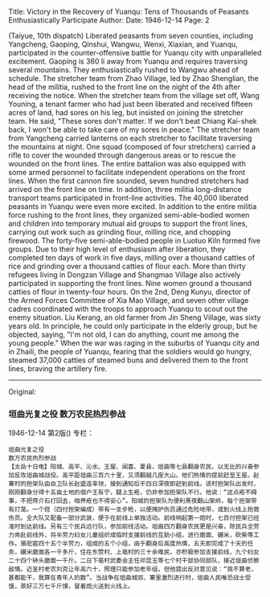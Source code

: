 Title: Victory in the Recovery of Yuanqu: Tens of Thousands of Peasants Enthusiastically Participate
Author:
Date: 1946-12-14
Page: 2

(Taiyue, 10th dispatch) Liberated peasants from seven counties, including Yangcheng, Gaoping, Qinshui, Wangwu, Wenxi, Xiaxian, and Yuanqu, participated in the counter-offensive battle for Yuanqu city with unparalleled excitement. Gaoping is 360 li away from Yuanqu and requires traversing several mountains. They enthusiastically rushed to Wangwu ahead of schedule. The stretcher team from Zhao Village, led by Zhao Shenglian, the head of the militia, rushed to the front line on the night of the 4th after receiving the notice. When the stretcher team from the village set off, Wang Youning, a tenant farmer who had just been liberated and received fifteen acres of land, had sores on his leg, but insisted on joining the stretcher team. He said, "These sores don't matter. If we don't beat Chiang Kai-shek back, I won't be able to take care of my sores in peace." The stretcher team from Yangcheng carried lanterns on each stretcher to facilitate traversing the mountains at night. One squad (composed of four stretchers) carried a rifle to cover the wounded through dangerous areas or to rescue the wounded on the front lines. The entire battalion was also equipped with some armed personnel to facilitate independent operations on the front lines. When the first cannon fire sounded, seven hundred stretchers had arrived on the front line on time. In addition, three militia long-distance transport teams participated in front-line activities. The 40,000 liberated peasants in Yuanqu were even more excited. In addition to the entire militia force rushing to the front lines, they organized semi-able-bodied women and children into temporary mutual aid groups to support the front lines, carrying out work such as grinding flour, milling rice, and chopping firewood. The forty-five semi-able-bodied people in Luotuo Kiln formed five groups. Due to their high level of enthusiasm after liberation, they completed ten days of work in five days, milling over a thousand catties of rice and grinding over a thousand catties of flour each. More than thirty refugees living in Dongzan Village and Shangmao Village also actively participated in supporting the front lines. Nine women ground a thousand catties of flour in twenty-four hours. On the 2nd, Deng Kunyu, director of the Armed Forces Committee of Xia Mao Village, and seven other village cadres coordinated with the troops to approach Yuanqu to scout out the enemy situation. Liu Kerang, an old farmer from Jin Sheng Village, was sixty years old. In principle, he could only participate in the elderly group, but he objected, saying, "I'm not old, I can do anything, count me among the young people." When the war was raging in the suburbs of Yuanqu city and in Zhaili, the people of Yuanqu, fearing that the soldiers would go hungry, steamed 37,000 catties of steamed buns and delivered them to the front lines, braving the artillery fire.



<hr /> 

Original: 


### 垣曲光复之役  数万农民热烈参战

1946-12-14
第2版()
专栏：

    垣曲光复之役
    数万农民热烈参战
    【太岳十日电】阳城、高平、沁水、王屋、闻喜、夏县，垣曲等七县翻身农民，以无比的兴奋参加反攻垣曲城战役。高平距垣曲三百六十里，又须翻越几座大山。他们热情的提前赶至王屋。赵寨村的担架队由自卫队长赵盛连率领，接到通知后于四日深夜即赶到前线。该村担架队出发时，刚刚翻身分得十五亩土地的佃户王有宁，腿上生疮，仍非参加担架队不行。他说：“这点疮不碍事，不把蒋介石打回去，咱养疮也不得安心”。阳城的担架队为便利黑夜翻山架岭，每个担架带有灯笼。一个班（四付担架编成）带有一支步枪，以便掩护伤员通过危险地带，或到火线上抢救伤员。全大队又配备一部分武装，便于在前线上单独活动。前线响起第一炮时，七百付担架已经准时到达前线。另有三个民兵远行队，参加前线活动。垣曲四万翻身农民更是兴奋，除民兵全劳力奔赴前线外，将半劳力妇女儿童组织成临时支援前线的互助小组，进行磨面、碾米，砍柴等工作。骆驼窑四十五个半劳力，组成的五个小组，由于翻身后高度热情，五天即完成了十天的任务，碾米磨面各一千多斤，住在东赞村、上亳村的三十余难民，亦积极参加支援前线，九个妇女二十四个钟头磨面一千斤。二日下亳村武委会主任邓昆玉等七个村干部协同部队，接近垣曲侦察敌情。近圣村老农刘克让年高六十，照理只能参加老年组，但他提出反对意见说：“我不算老，甚都能干，我算在青年人的数”。当战争在垣曲城郊、寨里激烈进行时，垣曲人民唯恐战士受饿，蒸好三万七千斤馍，冒着炮火送到火线上。
